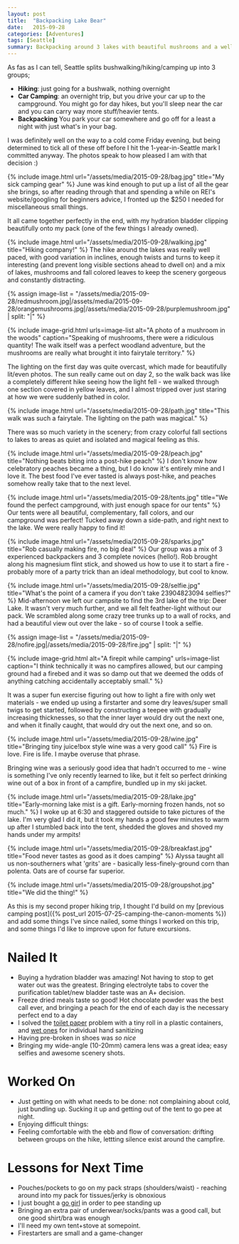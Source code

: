 ```yaml
---
layout: post
title:  "Backpacking Lake Bear"
date:   2015-09-28
categories: [Adventures]
tags: [Seattle]
summary: Backpacking around 3 lakes with beautiful mushrooms and a well-prepared pack was so perfectly Seattle.
---
```

As fas as I can tell, Seattle splits bushwalking/hiking/camping up into 3 groups;

- **Hiking**:  just going for a bushwalk, nothing overnight
- **Car Camping**: an overnight trip, but you drive your car up to the campground. You might go for day hikes, but you'll sleep near the car and you can carry way more stuff/heavier tents.
- **Backpacking** You park your car somewhere and go off for a least a night with just what's in your bag.

I was definitely well on the way to a cold come Friday evening, but being determined to tick all of these off before I hit the 1-year-in-Seattle mark I committed anyway. The photos speak to how pleased I am with that decision :)

{% include image.html url="/assets/media/2015-09-28/bag.jpg" title="My sick camping gear" %}
June was kind enough to put up a list of all the gear she brings, so after reading through that and spending a while on REI's website/googling for beginners advice, I fronted up the $250 I needed for miscellaneous small things.

It all came together perfectly in the end, with my hydration bladder clipping beautifully onto my pack (one of the few things I already owned).

{% include image.html url="/assets/media/2015-09-28/walking.jpg" title="Hiking company!" %}
The hike around the lakes was really well paced, with good variation in inclines, enough twists and turns to keep it interesting (and prevent long visible sections ahead to dwell on) and a mix of lakes, mushrooms and fall colored leaves to keep the scenery gorgeous and constantly distracting.

{% assign image-list = "/assets/media/2015-09-28/redmushroom.jpg|/assets/media/2015-09-28/orangemushrooms.jpg|/assets/media/2015-09-28/purplemushroom.jpg" | split: "|" %}

{% include image-grid.html urls=image-list alt="A photo of a mushroom in the woods" caption="Speaking of mushrooms, there were a ridiculous quantity! The walk itself was a perfect woodland adventure, but the mushrooms are really what brought it into fairytale territory." %}

The lighting on the first day was quite overcast, which made for beautifully lit/even photos. The sun really came out on day 2, so the walk back was like a completely different hike seeing how the light fell - we walked through one section covered in yellow leaves, and I almost tripped over just staring at how we were suddenly bathed in color.

{% include image.html url="/assets/media/2015-09-28/path.jpg" title="This walk was such a fairytale. The lighting on the path was magical." %}

There was so much variety in the scenery; from crazy colorful fall sections to lakes to areas as quiet and isolated and magical feeling as this.

{% include image.html url="/assets/media/2015-09-28/peach.jpg" title="Nothing beats biting into a post-hike peach" %}
I don't know how celebratory peaches became a thing, but I do know it's entirely mine and I love it. The best food I've ever tasted is always post-hike, and peaches somehow really take that to the next level.

{% include image.html url="/assets/media/2015-09-28/tents.jpg" title="We found the perfect campground, with just enough space for our tents" %}
Our tents were all beautiful, complementary, fall colors, and our campground was perfect! Tucked away down a side-path, and right next to the lake. We were really happy to find it!

{% include image.html url="/assets/media/2015-09-28/sparks.jpg" title="Rob casually making fire, no big deal" %}
Our group was a mix of 3 experienced backpackers and 3 complete novices (hello!). Rob brought along his magnesium flint stick, and showed us how to use it to start a fire - probably more of a party trick than an ideal methodology, but cool to know.

{% include image.html url="/assets/media/2015-09-28/selfie.jpg" title="What's the point of a camera if you don't take 23904823094 selfies?" %}
Mid-afternoon we left our campsite to find the 3rd lake of the trip: Deer Lake. It wasn't very much further, and we all felt feather-light without our pack. We scrambled along some crazy tree trunks up to a wall of rocks, and had a beautiful view out over the lake - so of course I took a selfie.

{% assign image-list = "/assets/media/2015-09-28/nofire.jpg|/assets/media/2015-09-28/fire.jpg" | split: "|" %}

{% include image-grid.html alt="A firepit while camping" urls=image-list caption="I think technically it was no campfires allowed, but our camping ground had a firebed and it was so damp out that we deemed the odds of anything catching accidentally acceptably small." %}

It was a super fun exercise figuring out how to light a fire with only wet materials - we ended up using a firstarter and some dry leaves/super small twigs to get started, followed by constructing a teepee with gradually increasing thicknesses, so that the inner layer would dry out the next one, and when it finally caught, that would dry out the next one, and so on.

{% include image.html url="/assets/media/2015-09-28/wine.jpg" title="Bringing tiny juice!box style wine was a very good call" %}
Fire is love. Fire is life. I maybe overuse that phrase.

Bringing wine was a seriously good idea that hadn't occurred to me - wine is something I've only recently learned to like, but it felt so perfect drinking wine out of a box in front of a campfire, bundled up in my ski jacket.

{% include image.html url="/assets/media/2015-09-28/lake.jpg" title="Early-morning lake mist is a gift. Early-morning frozen hands, not so much." %}
I woke up at 6:30 and staggered outside to take pictures of the lake. I'm very glad I did it, but it took my hands a good few minutes to warm up after I stumbled back into the tent, shedded the gloves and shoved my hands under my armpits!

{% include image.html url="/assets/media/2015-09-28/breakfast.jpg" title="Food never tastes as good as it does camping" %}
Alyssa taught all us non-southerners what 'grits' are - basically less-finely-ground corn than polenta. Oats are of course far superior.

{% include image.html url="/assets/media/2015-09-28/groupshot.jpg" title="We did the thing!" %}

As this is my second proper hiking trip, I thought I'd build on my [previous camping post]({% post_url 2015-07-25-camping-the-canon-moments %}) and add some things I've since nailed, some things I worked on this trip, and some things I'd like to improve upon for future excursions.

# Nailed It #
- Buying a hydration bladder was amazing! Not having to stop to get water out was the greatest. Bringing electrolyte tabs to cover the purification tablet/new bladder taste was an A+ decision.
- Freeze dried meals taste so good! Hot chocolate powder was the best call ever, and bringing a peach for the end of each day is the necessary perfect end to a day
- I solved the [toilet paper][tp] problem with a tiny roll in a plastic containers, and [wet ones][wetones] for individual hand sanitizing
- Having pre-broken in shoes was *so nice*
- Bringing my wide-angle (10-20mm) camera lens was a great idea; easy selfies and awesome scenery shots.

# Worked On
- Just getting on with what needs to be done: not complaining about cold, just bundling up. Sucking it up and getting out of the tent to go pee at night.
- Enjoying difficult things:
- Feeling comfortable with the ebb and flow of conversation: drifting between groups on the hike, lettting silence exist around the campfire.

# Lessons for Next Time #
- Pouches/pockets to go on my pack straps (shoulders/waist) - reaching around into my pack for tissues/jerky is obnoxious
- I just bought a [go girl][gogirl] in order to pee standing up
- Bringing an extra pair of underwear/socks/pants was a good call, but one good shirt/bra was enough
- I'll need my own tent+stove at somepoint.
- Firestarters are small and a game-changer

[gogirl]: https://go-girl.com/
[tp]: https://www.rei.com/product/850919/cotton-buds-tissue-to-go-toilet-paper
[wetones]: https://www.amazon.com/Wet-Ones-Antibacterial-Singles-24-Count/dp/B0043D68YW/ref=sr_1_3